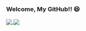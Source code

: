 ### Welcome, My GitHub!! 😆
<!--
![GitHub Stats Card](https://github-readme-stats.vercel.app/api?username=kngy0306&show_icons=true)
![Top Langs](https://github-readme-stats.vercel.app/api/top-langs/?username=kngy0306&layout=compact)
-->

<a href="https://github.com/kngy0306?tab=repositories">
  <img align="center" src="https://github-readme-stats.vercel.app/api?username=kngy0306&show_icons=true" />
</a>
<a href="https://github.com/kngy0306?tab=repositories">
  <img align="center" src="https://github-readme-stats.vercel.app/api/top-langs/?username=kngy0306&hide=c#" />
</a>

<!--
**kngy0306/kngy0306** is a ✨ _special_ ✨ repository because its `README.md` (this file) appears on your GitHub profile.

Here are some ideas to get you started:

- 🔭 I’m currently working on ...
- 🌱 I’m currently learning ...
- 👯 I’m looking to collaborate on ...
- 🤔 I’m looking for help with ...
- 💬 Ask me about ...
- 📫 How to reach me: ...
- 😄 Pronouns: ...
- ⚡ Fun fact: ...
-->
